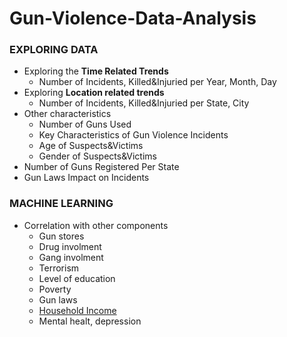 # Gun-Violence-Data-Analysis



### EXPLORING DATA

- Exploring the __Time Related Trends__
    - Number of Incidents, Killed&Injuried per Year, Month, Day
- Exploring __Location related trends__
    - Number of Incidents, Killed&Injuried per State, City
- Other characteristics
    - Number of Guns Used
    - Key Characteristics of Gun Violence Incidents 
    - Age of Suspects&Victims 
    - Gender of Suspects&Victims  
- Number of Guns Registered Per State
- Gun Laws Impact on Incidents 


### MACHINE LEARNING

- Correlation with other components
    - Gun stores
    - Drug involment
    - Gang involment
    - Terrorism
    - Level of education
    - Poverty
    - Gun laws
    - [Household Income](https://www.kaggle.com/goldenoakresearch/us-household-income-stats-geo-locations) 
    - Mental healt, depression
    
    
    